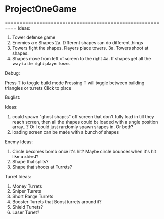 # ProjectOneGame
==========================================================
Ideas: 
1. Tower defense game
2. Enemies are Shapes 
    2a. Different shapes can do different things 
3. Towers fight the shapes. Players place towers. 
    3a. Towers shoot at shapes. 
4. Shapes move from left of screen to the right
    4a. If shapes get all the way to the right player loses 

Debug: 

Press T to toggle build mode
Pressing T will toggle between building triangles or turrets 
Click to place 

Buglist: 

Ideas: 
1. could spawn "ghost shapes" off screen that don't fully load in till they reach screen, then all the shapes could be loaded with a single position array...? Or I could just randomly spawn shapes in. Or both?
2. loading screen can be made with a bunch of shapes 

Enemy Ideas:
1. Circle becomes bomb once it's hit? Maybe circle bounces when it's hit like a shield? 
2. Shape that splits? 
3. Shape that shoots at Turrets? 

Turret Ideas:
1. Money Turrets
2. Sniper Turrets 
3. Short Range Turrets 
4. Booster Turrets that Boost turrets around it? 
5. Shield Turrets? 
6. Laser Turret? 